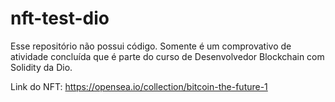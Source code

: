 # nft-test-dio

Esse repositório não possui código. Somente é um comprovativo de atividade concluída que é parte do curso de Desenvolvedor Blockchain com Solidity da Dio.

Link do NFT: https://opensea.io/collection/bitcoin-the-future-1
